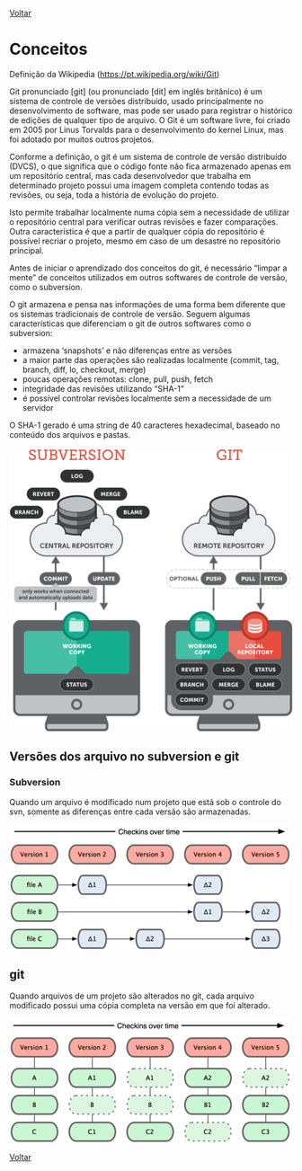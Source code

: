 [Voltar](README.md)

# Conceitos

Definição da Wikipedia (https://pt.wikipedia.org/wiki/Git)

Git pronunciado [git] (ou pronunciado [dit] em inglês britânico) é um sistema de controle de versões distribuído, usado principalmente no desenvolvimento de software, mas pode ser usado para registrar o histórico de edições de qualquer tipo de arquivo. O Git é um software livre, foi criado em 2005 por Linus Torvalds para o desenvolvimento do kernel Linux, mas foi adotado por muitos outros projetos. 

Conforme a definição, o git é um sistema de controle de versão distribuído (DVCS), o que significa que o código fonte não fica armazenado apenas em um repositório central, mas cada desenvolvedor que trabalha em determinado projeto possui uma imagem completa contendo todas as revisões, ou seja, toda a história de evolução do projeto.

Isto permite trabalhar localmente numa cópia sem a necessidade de utilizar o repositório central para verificar outras revisões e fazer comparações.
Outra característica é que a partir de qualquer cópia do repositório é possível recriar o projeto, mesmo em caso de um desastre no repositório principal.

Antes de iniciar o aprendizado dos conceitos do git, é necessário “limpar a mente” de conceitos utilizados em outros softwares de controle de versão, como o subversion.

O git armazena e pensa nas informações de uma forma bem diferente que os sistemas tradicionais de controle de versão. Seguem algumas características que diferenciam o git de outros softwares como o subversion:
 * armazena ‘snapshots’ e não diferenças entre as versões
 * a maior parte das operações são realizadas localmente (commit, tag, branch, diff, lo, checkout, merge)
 * poucas operações remotas: clone, pull, push, fetch
 * integridade das revisões utilizando “SHA-1”
 * é possível controlar revisões localmente sem a necessidade de um servidor

O SHA-1 gerado é uma string de 40 caracteres hexadecimal, baseado no conteúdo dos arquivos e pastas.


![Subversion x git](/imagens/subversion-git.png)



## Versões dos arquivo no subversion e git

### Subversion
Quando um arquivo é modificado num projeto que está sob o controle do svn, somente as diferenças entre cada versão são armazenadas.

![svn revisions](imagens/svn-revisions.png)


## git

Quando arquivos de um projeto são alterados no git, cada arquivo modificado possui uma cópia completa na versão em que foi alterado.

![git snapshots](imagens/git-snapshots.png)

[Voltar](README.md)